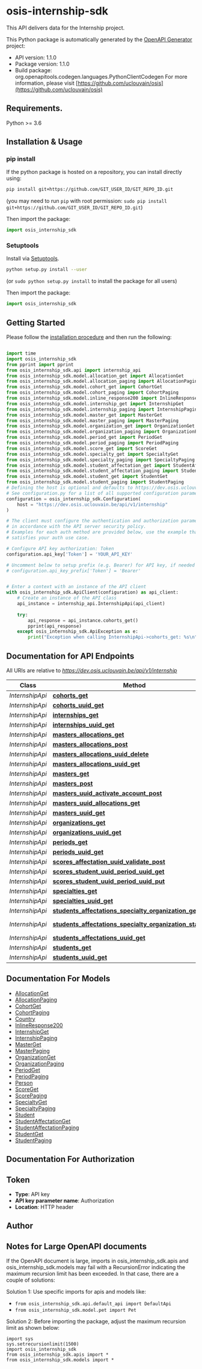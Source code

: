 # osis-internship-sdk
This API delivers data for the Internship project.

This Python package is automatically generated by the [OpenAPI Generator](https://openapi-generator.tech) project:

- API version: 1.1.0
- Package version: 1.1.0
- Build package: org.openapitools.codegen.languages.PythonClientCodegen
For more information, please visit [https://github.com/uclouvain/osis](https://github.com/uclouvain/osis)

## Requirements.

Python >= 3.6

## Installation & Usage
### pip install

If the python package is hosted on a repository, you can install directly using:

```sh
pip install git+https://github.com/GIT_USER_ID/GIT_REPO_ID.git
```
(you may need to run `pip` with root permission: `sudo pip install git+https://github.com/GIT_USER_ID/GIT_REPO_ID.git`)

Then import the package:
```python
import osis_internship_sdk
```

### Setuptools

Install via [Setuptools](http://pypi.python.org/pypi/setuptools).

```sh
python setup.py install --user
```
(or `sudo python setup.py install` to install the package for all users)

Then import the package:
```python
import osis_internship_sdk
```

## Getting Started

Please follow the [installation procedure](#installation--usage) and then run the following:

```python

import time
import osis_internship_sdk
from pprint import pprint
from osis_internship_sdk.api import internship_api
from osis_internship_sdk.model.allocation_get import AllocationGet
from osis_internship_sdk.model.allocation_paging import AllocationPaging
from osis_internship_sdk.model.cohort_get import CohortGet
from osis_internship_sdk.model.cohort_paging import CohortPaging
from osis_internship_sdk.model.inline_response200 import InlineResponse200
from osis_internship_sdk.model.internship_get import InternshipGet
from osis_internship_sdk.model.internship_paging import InternshipPaging
from osis_internship_sdk.model.master_get import MasterGet
from osis_internship_sdk.model.master_paging import MasterPaging
from osis_internship_sdk.model.organization_get import OrganizationGet
from osis_internship_sdk.model.organization_paging import OrganizationPaging
from osis_internship_sdk.model.period_get import PeriodGet
from osis_internship_sdk.model.period_paging import PeriodPaging
from osis_internship_sdk.model.score_get import ScoreGet
from osis_internship_sdk.model.specialty_get import SpecialtyGet
from osis_internship_sdk.model.specialty_paging import SpecialtyPaging
from osis_internship_sdk.model.student_affectation_get import StudentAffectationGet
from osis_internship_sdk.model.student_affectation_paging import StudentAffectationPaging
from osis_internship_sdk.model.student_get import StudentGet
from osis_internship_sdk.model.student_paging import StudentPaging
# Defining the host is optional and defaults to https://dev.osis.uclouvain.be/api/v1/internship
# See configuration.py for a list of all supported configuration parameters.
configuration = osis_internship_sdk.Configuration(
    host = "https://dev.osis.uclouvain.be/api/v1/internship"
)

# The client must configure the authentication and authorization parameters
# in accordance with the API server security policy.
# Examples for each auth method are provided below, use the example that
# satisfies your auth use case.

# Configure API key authorization: Token
configuration.api_key['Token'] = 'YOUR_API_KEY'

# Uncomment below to setup prefix (e.g. Bearer) for API key, if needed
# configuration.api_key_prefix['Token'] = 'Bearer'


# Enter a context with an instance of the API client
with osis_internship_sdk.ApiClient(configuration) as api_client:
    # Create an instance of the API class
    api_instance = internship_api.InternshipApi(api_client)
    
    try:
        api_response = api_instance.cohorts_get()
        pprint(api_response)
    except osis_internship_sdk.ApiException as e:
        print("Exception when calling InternshipApi->cohorts_get: %s\n" % e)
```

## Documentation for API Endpoints

All URIs are relative to *https://dev.osis.uclouvain.be/api/v1/internship*

Class | Method | HTTP request | Description
------------ | ------------- | ------------- | -------------
*InternshipApi* | [**cohorts_get**](docs/InternshipApi.md#cohorts_get) | **GET** /cohorts | 
*InternshipApi* | [**cohorts_uuid_get**](docs/InternshipApi.md#cohorts_uuid_get) | **GET** /cohorts/{uuid}/ | 
*InternshipApi* | [**internships_get**](docs/InternshipApi.md#internships_get) | **GET** /internships | 
*InternshipApi* | [**internships_uuid_get**](docs/InternshipApi.md#internships_uuid_get) | **GET** /internships/{uuid}/ | 
*InternshipApi* | [**masters_allocations_get**](docs/InternshipApi.md#masters_allocations_get) | **GET** /masters_allocations | 
*InternshipApi* | [**masters_allocations_post**](docs/InternshipApi.md#masters_allocations_post) | **POST** /masters_allocations | 
*InternshipApi* | [**masters_allocations_uuid_delete**](docs/InternshipApi.md#masters_allocations_uuid_delete) | **DELETE** /masters_allocations/{uuid}/ | 
*InternshipApi* | [**masters_allocations_uuid_get**](docs/InternshipApi.md#masters_allocations_uuid_get) | **GET** /masters_allocations/{uuid}/ | 
*InternshipApi* | [**masters_get**](docs/InternshipApi.md#masters_get) | **GET** /masters | 
*InternshipApi* | [**masters_post**](docs/InternshipApi.md#masters_post) | **POST** /masters | 
*InternshipApi* | [**masters_uuid_activate_account_post**](docs/InternshipApi.md#masters_uuid_activate_account_post) | **POST** /masters/{uuid}/activate_account/ | 
*InternshipApi* | [**masters_uuid_allocations_get**](docs/InternshipApi.md#masters_uuid_allocations_get) | **GET** /masters/{uuid}/allocations | 
*InternshipApi* | [**masters_uuid_get**](docs/InternshipApi.md#masters_uuid_get) | **GET** /masters/{uuid}/ | 
*InternshipApi* | [**organizations_get**](docs/InternshipApi.md#organizations_get) | **GET** /organizations | 
*InternshipApi* | [**organizations_uuid_get**](docs/InternshipApi.md#organizations_uuid_get) | **GET** /organizations/{uuid}/ | 
*InternshipApi* | [**periods_get**](docs/InternshipApi.md#periods_get) | **GET** /periods | 
*InternshipApi* | [**periods_uuid_get**](docs/InternshipApi.md#periods_uuid_get) | **GET** /periods/{uuid}/ | 
*InternshipApi* | [**scores_affectation_uuid_validate_post**](docs/InternshipApi.md#scores_affectation_uuid_validate_post) | **POST** /scores/{affectation_uuid}/validate/ | 
*InternshipApi* | [**scores_student_uuid_period_uuid_get**](docs/InternshipApi.md#scores_student_uuid_period_uuid_get) | **GET** /scores/{student_uuid}/{period_uuid}/ | 
*InternshipApi* | [**scores_student_uuid_period_uuid_put**](docs/InternshipApi.md#scores_student_uuid_period_uuid_put) | **PUT** /scores/{student_uuid}/{period_uuid}/ | 
*InternshipApi* | [**specialties_get**](docs/InternshipApi.md#specialties_get) | **GET** /specialties | 
*InternshipApi* | [**specialties_uuid_get**](docs/InternshipApi.md#specialties_uuid_get) | **GET** /specialties/{uuid}/ | 
*InternshipApi* | [**students_affectations_specialty_organization_get**](docs/InternshipApi.md#students_affectations_specialty_organization_get) | **GET** /students_affectations/{specialty}/{organization} | 
*InternshipApi* | [**students_affectations_specialty_organization_stats_get**](docs/InternshipApi.md#students_affectations_specialty_organization_stats_get) | **GET** /students_affectations/{specialty}/{organization}/stats/ | 
*InternshipApi* | [**students_affectations_uuid_get**](docs/InternshipApi.md#students_affectations_uuid_get) | **GET** /students_affectations/{uuid}/ | 
*InternshipApi* | [**students_get**](docs/InternshipApi.md#students_get) | **GET** /students | 
*InternshipApi* | [**students_uuid_get**](docs/InternshipApi.md#students_uuid_get) | **GET** /students/{uuid}/ | 


## Documentation For Models

 - [AllocationGet](docs/AllocationGet.md)
 - [AllocationPaging](docs/AllocationPaging.md)
 - [CohortGet](docs/CohortGet.md)
 - [CohortPaging](docs/CohortPaging.md)
 - [Country](docs/Country.md)
 - [InlineResponse200](docs/InlineResponse200.md)
 - [InternshipGet](docs/InternshipGet.md)
 - [InternshipPaging](docs/InternshipPaging.md)
 - [MasterGet](docs/MasterGet.md)
 - [MasterPaging](docs/MasterPaging.md)
 - [OrganizationGet](docs/OrganizationGet.md)
 - [OrganizationPaging](docs/OrganizationPaging.md)
 - [PeriodGet](docs/PeriodGet.md)
 - [PeriodPaging](docs/PeriodPaging.md)
 - [Person](docs/Person.md)
 - [ScoreGet](docs/ScoreGet.md)
 - [ScorePaging](docs/ScorePaging.md)
 - [SpecialtyGet](docs/SpecialtyGet.md)
 - [SpecialtyPaging](docs/SpecialtyPaging.md)
 - [Student](docs/Student.md)
 - [StudentAffectationGet](docs/StudentAffectationGet.md)
 - [StudentAffectationPaging](docs/StudentAffectationPaging.md)
 - [StudentGet](docs/StudentGet.md)
 - [StudentPaging](docs/StudentPaging.md)


## Documentation For Authorization


## Token

- **Type**: API key
- **API key parameter name**: Authorization
- **Location**: HTTP header


## Author




## Notes for Large OpenAPI documents
If the OpenAPI document is large, imports in osis_internship_sdk.apis and osis_internship_sdk.models may fail with a
RecursionError indicating the maximum recursion limit has been exceeded. In that case, there are a couple of solutions:

Solution 1:
Use specific imports for apis and models like:
- `from osis_internship_sdk.api.default_api import DefaultApi`
- `from osis_internship_sdk.model.pet import Pet`

Solution 2:
Before importing the package, adjust the maximum recursion limit as shown below:
```
import sys
sys.setrecursionlimit(1500)
import osis_internship_sdk
from osis_internship_sdk.apis import *
from osis_internship_sdk.models import *
```

